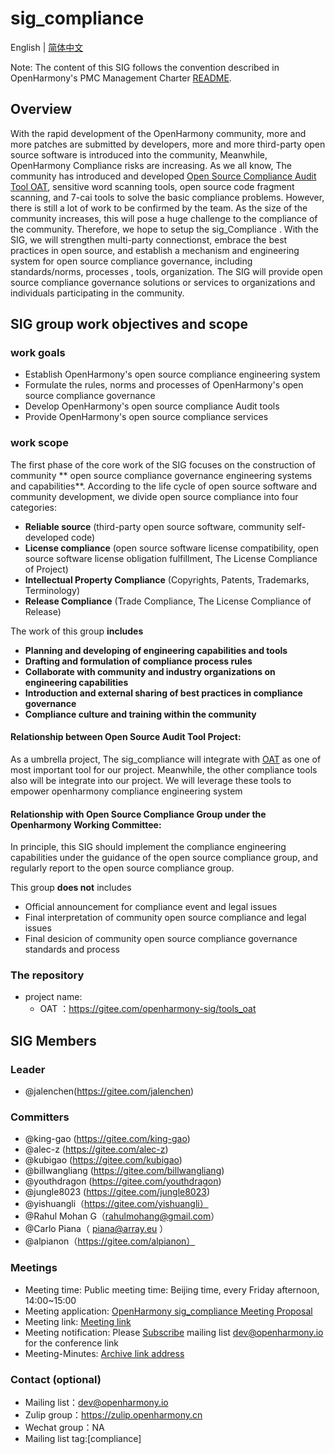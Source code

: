 # sig_compliance
English | [简体中文](./sig_compliance_cn.md)

Note: The content of this SIG follows the convention described in OpenHarmony's PMC Management Charter [README](/zh/pmc.md).
## Overview
With the rapid development of the OpenHarmony community, more and more patches are submitted by developers, more and more third-party open source software is introduced into the community, Meanwhile, OpenHarmony Compliance risks are increasing. As we all know, The community has introduced and developed [Open Source Compliance Audit Tool OAT](https://gitee.com/openharmony-sig/tools_oat), sensitive word scanning tools, open source code fragment scanning, and 7-cai tools to solve the basic compliance problems. However, there is still a lot of work to be confirmed by the team. As the size of the community increases, this will pose a huge challenge to the compliance of the community. Therefore, we hope to setup the sig_Compliance . With the SIG, we will strengthen multi-party connectionst, embrace the best practices in open source, and establish a mechanism and engineering system for open source compliance governance, including standards/norms, processes , tools, organization. The SIG will provide open source compliance governance solutions or services to organizations and individuals participating in the community.
## SIG group work objectives and scope
### work goals
- Establish OpenHarmony's open source compliance engineering system
- Formulate the rules, norms and processes of OpenHarmony's open source compliance governance
- Develop OpenHarmony's open source compliance Audit tools
- Provide OpenHarmony's open source compliance services
### work scope
The first phase of the core work of the SIG focuses on the construction of community ** open source compliance governance engineering systems and capabilities**. According to the life cycle of open source software and community development, we divide open source compliance into four categories:
- **Reliable source** (third-party open source software, community self-developed code)
- **License compliance** (open source software license compatibility, open source software license obligation fulfillment, The License Compliance of Project)
- **Intellectual Property Compliance** (Copyrights, Patents, Trademarks, Terminology)
- **Release Compliance** (Trade Compliance, The License Compliance of Release)

The work of this group **includes** 
- **Planning and developing of engineering capabilities and tools**
- **Drafting and formulation of compliance process rules**
- **Collaborate with community and industry organizations on engineering capabilities**
- **Introduction and external sharing of best practices in compliance governance**
- **Compliance culture and training within the community**

#### **Relationship between Open Source Audit Tool Project**:
As a umbrella project, The sig_compliance will 
integrate with [OAT](https://gitee.com/openharmony-sig/tools_oat) as one of most important tool for our project. Meanwhile, the other compliance tools also will be integrate into our project. We will leverage these tools to empower openharmony compliance engineering system

#### **Relationship with Open Source Compliance Group under the Openharmony Working Committee**:
In principle, this SIG should implement the compliance engineering capabilities under the guidance of the open source compliance group, and regularly report to the open source compliance group.

This group **does not** includes
- Official announcement for compliance event and legal issues
- Final interpretation of community open source compliance and legal issues
- Final desicion of community open source compliance governance standards and process

### The repository 
- project name:
  - OAT ：https://gitee.com/openharmony-sig/tools_oat


## SIG Members

### Leader
- @jalenchen(https://gitee.com/jalenchen)

### Committers
- @king-gao (https://gitee.com/king-gao)
- @alec-z (https://gitee.com/alec-z)
- @kubigao (https://gitee.com/kubigao)
- @billwangliang (https://gitee.com/billwangliang)
- @youthdragon (https://gitee.com/youthdragon)
- @jungle8023 (https://gitee.com/jungle8023)
- @yishuangli（https://gitee.com/yishuangli）
- @Rahul Mohan G（rahulmohang@gmail.com）
- @Carlo Piana（ piana@array.eu ）
- @alpianon（https://gitee.com/alpianon）

### Meetings
 - Meeting time: Public meeting time: Beijing time, every Friday afternoon, 14:00~15:00
 - Meeting application: [OpenHarmony sig_compliance Meeting Proposal](https://etherpad.openharmony.cn/p/compliance)
 - Meeting link: [Meeting link](https://etherpad.openharmony.cn/p/compliance)
 - Meeting notification:  Please [Subscribe](https://lists.openatom.io/postorius/lists/dev.openharmony.io) mailing list dev@openharmony.io for the conference link
 - Meeting-Minutes: [Archive link address](https://gitee.com/openharmony-sig/sig-content)

### Contact (optional)

- Mailing list：dev@openharmony.io
- Zulip group：https://zulip.openharmony.cn
- Wechat group：NA
- Mailing list tag:[compliance]
